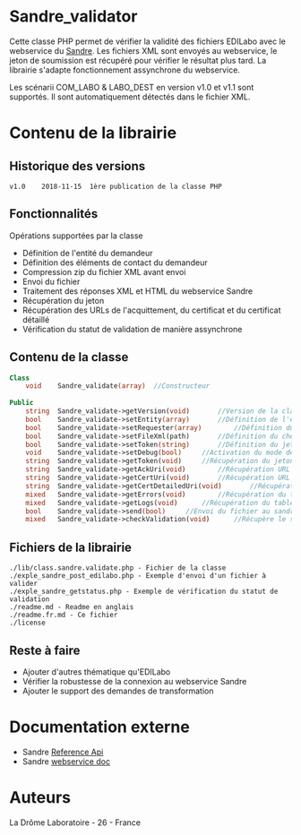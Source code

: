 # Sandre_validator

Cette classe PHP permet de vérifier la validité des fichiers EDILabo avec le webservice du [Sandre](http://www.sandre.eaufrance.fr/).
Les fichiers XML sont envoyés au webservice, le jeton de soumission est récupéré pour vérifier le résultat plus tard. La librairie s'adapte fonctionnement assynchrone du webservice.

Les scénarii COM_LABO & LABO_DEST en version v1.0 et v1.1 sont supportés. Il sont automatiquement détectés dans le fichier XML.

# Contenu de la librairie

## Historique des versions
	v1.0	2018-11-15	1ère publication de la classe PHP
	
## Fonctionnalités
Opérations supportées par la classe
 - Définition de l'entité du demandeur
 - Définition des éléments de contact du demandeur
 - Compression zip du fichier XML avant envoi
 - Envoi du fichier
 - Traitement des réponses XML et HTML du webservice Sandre
 - Récupération du jeton
 - Récupération des URLs de l'acquittement, du certificat et du certificat détaillé
 - Vérification du statut de validation de manière assynchrone


## Contenu de la classe

```php
Class
	void	Sandre_validate(array)	//Constructeur
	
Public
	string	Sandre_validate->getVersion(void)		//Version de la classe
	bool	Sandre_validate->setEntity(array)		//Définition de l'entité du demandeur
	bool	Sandre_validate->setRequester(array)		//Définition du contact
	bool	Sandre_validate->setFileXml(path)		//Définition du chemin du fichier XML
	bool	Sandre_validate->setToken(string)		//Définition du jeton à vérifier
	void	Sandre_validate->setDebug(bool)		//Activation du mode debug
	string	Sandre_validate->getToken(void)		//Récupération du jeton juste après la soumission
	string	Sandre_validate->getAckUri(void)		//Récupération URL de l'aquittement
	string	Sandre_validate->getCertUri(void)		//Récupération URL du certificat
	string	Sandre_validate->getCertDetailedUri(void)		//Récupération URL du certificat détaillé
	mixed	Sandre_validate->getErrors(void)		//Récupération du tableau des erreurs
	mixed	Sandre_validate->getLogs(void)		//Récupération du tableau des logs
	bool	Sandre_validate->send(bool)		//Envoi du fichier au sandre - le paramètre d'entrée active la compression zip - activé par défaut
	mixed	Sandre_validate->checkValidation(void)		//Récupère le statut de validation
```

## Fichiers de la librairie

	./lib/class.sandre.validate.php	- Fichier de la classe
	./exple_sandre_post_edilabo.php	- Exemple d'envoi d'un fichier à valider
	./exple_sandre_getstatus.php - Exemple de vérification du statut de validation
	./readme.md - Readme en anglais
	./readme.fr.md - Ce fichier
	./license
	
## Reste à faire

 - Ajouter d'autres thématique qu'EDILabo
 - Vérifier la robustesse de la connexion au webservice Sandre
 - Ajouter le support des demandes de transformation


# Documentation externe

 - Sandre [Reference Api](http://www.sandre.eaufrance.fr/api-referentiel)
 - Sandre [webservice doc](http://www.sandre.eaufrance.fr/sites/default/files/IMG/pdf/sandre_procedure_webservice_parseur_V4.pdf)

# Auteurs
La Drôme Laboratoire - 26 - France